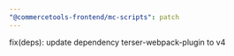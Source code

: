 ```yaml
---
"@commercetools-frontend/mc-scripts": patch
---
```


fix(deps): update dependency terser-webpack-plugin to v4
